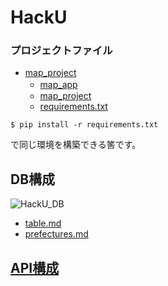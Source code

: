 # HackU
### プロジェクトファイル
- [map_project](/map_project/)
  - [map_app](/map_project/map_app/)　
  - [map_project](/map_project/map_project/)
  - [requirements.txt](/map_project/requirements.txt)

```
$ pip install -r requirements.txt
```
で同じ環境を構築できる筈です。

## DB構成
<img width="５００" alt="HackU_DB" src="https://user-images.githubusercontent.com/79325399/174416499-5fc2b13b-c6df-414a-bd7f-567cb3d97552.png">


- [table.md](table.md)
- [prefectures.md](prefectures.md)

## [API構成](api.md)
